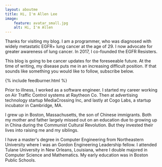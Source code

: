 ```yaml
---
layout: aboutme
title: Hi, I'm Allen Lee
image:
    feature: avatar_small.jpg
    alt: Hi, I'm Allen
---
```


Thanks for visiting my blog. I am a programmer, who was diagnosed with widely
metastatic EGFR+ lung cancer at the age of 29. I now advocate for greater
awareness of lung cancer. In 2017, I co-founded the EGFR Resisters.

This blog is going to be cancer updates for the foreseeable future. At the time
of writing, my disease puts me in an increasing difficult position. If that
sounds like something you would like to follow, subscribe below.

{% include feedburner.html %}

Prior to illness, I worked as a software engineer. I started my career working
on Air Traffic Control systems at Raytheon Co. Then at advertising technology
startup MediaCrossing Inc, and lastly at Cogo Labs, a startup incubator in
Cambridge, MA.

I grew up in Boston, Massachusetts, the son of Chinese immigrants. Both my
mother and father largely missed out on an education due to growing up in
China during the Communist Cultural Revolution. But they invested their lives
into raising me and my siblings.

I have a master's degree in Computer Engineering from Northeastern University
where I was an Gordon Engineering Leadership fellow. I attended Tulane
University in New Orleans, Louisiana, where I double majored in Computer Science
and Mathematics. My early education was in Boston Public Schools.
